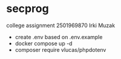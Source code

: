# secprog
college assignment
2501969870 Irki Muzak

- create .env based on .env.example
- docker compose up -d
- composer require vlucas/phpdotenv

